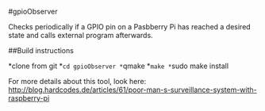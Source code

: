#gpioObserver

Checks periodically if a GPIO pin on a Pasbberry Pi has reached a desired state and calls external program afterwards.


##Build instructions

*clone from git
*`cd gpioObserver
*`qmake
*`make
*`sudo make install


For more details about this tool, look here:
http://blog.hardcodes.de/articles/61/poor-man-s-surveillance-system-with-raspberry-pi
